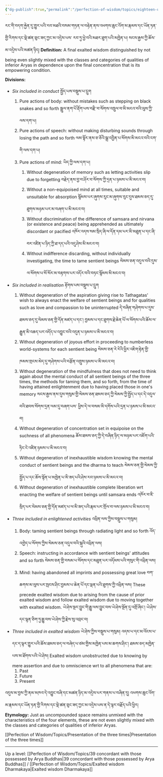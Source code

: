 ```yaml
---
{"dg-publish":true,"permalink":"/perfection-of-wisdom/topics/eighteen-unmixed-qualities-of-buddhas/"}
---
```


རང་གི་བདག་རྐྱེན་དུ་གྱུར་པའི་རབ་མཐའི་བསམ་གཏན་ལ་བརྟེན་ནས་འཕགས་ཆུང་འོག་མ་རྣམས་དང་ཡོན་ཏན་གྱི་རིགས་དང་སྡེ་ཚན་ཅུང་ཟད་ཀྱང་མ་འདྲེས་པས་
རབ་ཏུ་ཕྱེ་བའི་མཐར་ཐུག་པའི་མཁྱེན་པ། སངས་རྒྱས་ཀྱི་ཆོས་མ་འདྲེས་པའི་མཚན་ཉིད།
**Definition:** A final exalted wisdom distinguished by not being even slightly mixed with the classes and categories of qualities of inferior Aryas in dependence upon the final concentration that is its empowering condition.

**Divisions:**
- *Six included in conduct* སྤྱོད་པས་བསྡུས་པ་དྲུག
	1. Pure actions of body: without mistakes such as stepping on black snakes and so forth
	   སྦྲུལ་ནག་པོ་རྡོག་པས་བརྫི་བ་སོགས་འཁྲུལ་བ་མི་མངའ་བའི་ལུས་ཀྱི་ལས་དག་པ།
	2. Pure actions of speech: without making disturbing sounds through losing the path and so forth
	   ལམ་སྟོར་ནས་ཅ་ཅོའི་སྒྲ་འབྱིན་པ་སོགས་མི་མངའ་བའི་ངག་གི་ལས་དག་པ།
	3. Pure actions of mind: ཡིད་ཀྱི་ལས་དག་པ།
		1. Without degeneration of memory such as letting activities slip due to forgetting
		   བརྗེད་ནས་བྱ་བ་ཤོར་བ་སོགས་ཀྱི་དྲན་པ་ཉམས་པ་མི་མངའ་བ།
		2. Without a non-equipoised mind at all times, suitable and unsuitable for absorption
		   སྙོམས་པར་ཞུགས་རུང་མ་ཞུགས་རུང་དུས་ཐམས་ཅད་དུ་ཐུགས་མཉམ་པར་མ་བཞག་པ་མི་མངའ་བ།
		3. Without discrimination of the difference of samsara and nirvana (or existence and peace) being apprehended as ultimately discordant or pacified
		   འཁོར་འདས་སམ་སྲིད་ཞི་ལ་དོན་དམ་པར་མི་མཐུན་པ་དང་ཞི་བར་འཛིན་པ་ཉིད་ཀྱི་ཐ་དད་པའི་འདུ་ཤེས་མི་མངའ་བ།
		4. Without indifference discarding, without individually investigating, the time to tame sentient beings སེམས་ཅན་འདུལ་བའི་དུས་ལ་སོགས་པ་སོ་སོར་མ་བརྟགས་པར་འདོར་བའི་བཏང་སྙོམས་མི་མངའ་བ།
- *Six included in realisation* རྟོགས་པས་བསྡུས་པ་དྲུག
	1. Without degeneration of the aspiration giving rise to Tathagatas' wish to always enact the welfare of sentient beings and for qualities such as love and compassion to be uninterrupted
	   དེ་བཞིན་གཤེགས་པ་དུས་ཐམས་ཅད་དུ་སེམས་ཅན་གྱི་དོན་མཛད་པ་དང༌། 
	   བྱམས་པ་དང་ཐུགས་རྗེ་ཆེན་པོ་ལ་སོགས་པའི་ཆོས་ལ་རྒྱུན་མི་འཆད་པར་འདོད་པ་འབྱུང་བའི་འདུན་པ་ཉམས་པ་མི་མངའ་བ།
	2. Without degeneration of joyous effort in proceeding to numberless world-systems for each sentient being སེམས་ཅན་རེ་རེའི་ཕྱིར་འཇིག་རྟེན་གྱི་ཁམས་གྲངས་མེད་དུ་གཤེགས་པའི་བརྩོན་འགྲུས་ཉམས་པ་མི་མངའ་བ།
	3. Without degeneration of the mindfulness that does not need to think again about the mental conduct of all sentient beings of the three times, the methods for taming them, and so forth, from the time of having attained enlightenment due to having placed those in one's memory
	   སངས་རྒྱས་ནས་དུས་གསུམ་གྱི་སེམས་ཅན་ཐམས་ཅད་ཀྱི་སེམས་ཀྱི་སྤྱོད་པ་དང་དེ་འདུལ་བའི་ཐབས་སོགས་དྲན་ལམ་དུ་བཞག་པས་
	   ཕྱིས་དེ་ལ་བསམ་མི་དགོས་པའི་དྲན་པ་ཉམས་པ་མི་མངའ་བ།
	4. Without degeneration of concentration set in equipoise on the suchness of all phenomena
	   ཆོས་ཐམས་ཅད་ཀྱི་དེ་བཞིན་ཉིད་ལ་མཉམ་པར་འཇོག་པའི་ཏིང་ངེ་འཛིན་ཉམས་པ་མི་མངའ་བ།
	5. Without degeneration of inexhaustible wisdom knowing the mental conduct of sentient beings and the dharma to teach སེམས་ཅན་གྱི་སེམས་ཀྱི་སྤྱོད་པ་དང་ཆོས་སྟོན་པ་མཁྱེན་པ་མི་ཟད་པའི་ཤེས་རབ་ཉམས་པ་མི་མངའ་བ།
	6. Without degeneration of inexhaustible complete liberation wrt enacting the welfare of sentient beings until samsara ends འཁོར་བ་ཇི་སྲིད་པར་སེམས་ཅན་གྱི་དོན་མཛད་པ་ལ་མི་ཟད་པའི་རྣམ་པར་གྲོལ་བ་ལས་ཉམས་པ་མི་མངའ་བ།
- *Three included in enlightened activities* འཕྲིན་ལས་ཀྱིས་བསྡུས་པ་གསུམ།
	1. Body: taming sentient beings through radiating light and so forth
	   འོད་འགྱེད་པ་སོགས་ཀྱིས་སེམས་ཅན་འདུལ་བའི་སྐུའི་འཕྲིན་ལས། 
	2. Speech: instructing in accordance with sentient beings' attitudes and so forth
	   སེམས་ཅན་གྱི་བསམ་པ་སོགས་དང་མཐུན་པར་འདོམས་པའི་གསུང་གི་འཕྲིན་ལས།
	3. Mind: having abandoned all imprints and possessing great love
	   བག་ཆགས་མ་ལུས་པར་སྤངས་ཤིང་བྱམས་པ་ཆེན་པོ་དང་ལྡན་པའི་ཐུགས་ཀྱི་འཕྲིན་ལས།
	   These precede exalted wisdom due to arising from the cause of prior exalted wisdom and follow exalted wisdom due to moving together with exalted wisdom.
	   ཡེ་ཤེས་སྔར་བྱུང་གི་རྒྱུ་ལས་བྱུང་བས་ཡེ་ཤེས་སྔོན་དུ་འགྲོ་ཞིང༌། ཡེ་ཤེས་དང་ལྷན་ཅིག་ཏུ་རྒྱུ་བས་ཡེ་ཤེས་ཀྱི་རྗེས་སུ་འབྲང་བ།
- *Three included in exalted wisdom* ཡེ་ཤེས་ཀྱིས་བསྡུས་པ་གསུམ།
  འདས་པ་དང་མ་འོངས་པ་དང་ད་ལྟར་གྱུར་པའི་ཆོས་ཐམས་ཅད་ལ་བཞེད་པ་ཙམ་གྱིས་མཁྱེན་པས་མ་ཆགས་ཤིང༌། ཐམས་ཅད་མཁྱེན་པས་མ་ཐོགས་པའི་ཡེ་ཤེས།
  Exalted wisdom unobstructed due to knowing by mere assertion and due to omniscience wrt to all phenomena that are: 
	1. Past
	2. Future
	3. Present


འདུས་མ་བྱས་ཀྱི་ནམ་མཁའ་དེ་འབྱུང་བཞི་དང་མཚན་ཉིད་མ་འདྲེས་པར་གནས་པ་བཞིན་དུ། 
འཕགས་ཆུང་འོག་མ་རྣམས་དང་ཡོན་ཏན་གྱི་རིགས་དང་སྡེ་ཚན་ཅུང་ཟད་ཀྱང་མ་འདྲེས་པས་ན་དེ་ལྟར་བརྗོད་པའི་ཕྱིར།
**Etymology:** Just as uncompounded space remains unmixed with the characteristics of the four elements, these are not even slightly mixed with the classes and categories of qualities of inferior Aryas.


[[Perfection of Wisdom/Topics/Presentation of the three times\|Presentation of the three times]]


---
Up a level: [[Perfection of Wisdom/Topics/39 concordant with those possessed by Arya Buddhas\|39 concordant with those possessed by Arya Buddhas]] / [[Perfection of Wisdom/Topics/Exalted wisdom Dharmakaya\|Exalted wisdom Dharmakaya]]